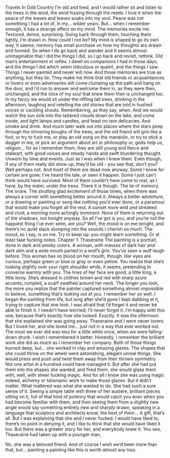Travels In Odd Country
I’m old and tired, and I would rather sit and listen to the trees in the wind, the wind hissing through the reeds. I love it when the peace of the waves and leaves soaks into my soul. Peace was not something I had a lot of, in my... wilder years.
But… when I remember enough, it has a strange effect on my mind. The memories excite me. Textured, dense, surprising. Going back through them, touching them lightly, I’m drawn in. How could I not be? My mind is shaped to go its own way, it seems; memory has small purchase on how my thoughts are drawn and formed. So when I do go back and wander and 
It seems almost unimaginable that I did the things I did, so I go back and revisit, rethink. Old man’s entertainment or reflex. I dwell on companions I had in those days, and the things I did which seem ridiculous or quaint, and the things I saw. Things I never painted and never will now. 
And those memories are true as anything, but they lie. They make me think that old friends or acquaintances or lovers or even adversaries will come clumping up the path and bang on the door, and I’d run to answer and welcome them in, as they were then, unchanged, and the slice of my soul that knew them then is unchanged too. In my fancy we would sit under the riffling tall trees, drinking in the afternoon, laughing and retelling the old stories that are told in hushed voices or cackling shouts. Remembering, as they say, when. And we would watch the sun sink into the tattered clouds down on the lake, and come inside, and light lamps and candles, and feast on rare delicacies. And smoke and drink. And much later walk out into places where the stars peep through the shivering boughs of the trees, and the old friend will grin like a fool, or try to fuck me, or play an old song on the mandolin, or try to stick a dagger in me, or pick an argument about art or philosophy or, gods help us, religion... for as I remember them, they are still young and fierce and stalwart, with good voices and steady hands and swift blundering thought. Unworn by time and events. 
Just as I was when I knew them. 
Even though, if any of them really did show up, they’d be old - you see that, don’t you? Well perhaps not. 
And most of them are dead now anyway. Some I know for certain are gone: I’ve heard the tale, or seen it happen. Some I just can’t think would have survived. Most of them couldn’t have come to rest, as I have, by the water, under the trees.
There it is though. The lie of memory. The snare. The strutting glad excitement of those times, when there was always a corner with something better around it. Always a better adventure, or a drawing or painting or song like nothing you’d ever done, or a paramour that would make you forget all the rest. A sunset more wild and streaked and vivid, a morning more achingly imminent.
None of them is returning out of the shadows, not tonight anyway. So all I’ve got is you, and you’re not the happiest thing I’ve ever seen, are you?
Well, the mood is on me tonight, and there’s no quiet slack slumping into the sounds I cherish so much. The mood, as I say, is on me. Try to keep up: you might learn something. Or at least take fucking notes.
Chapter 1: Thaseraine
The painting is a portrait, done in dark and smoky colors. A woman, with masses of dark hair and dark skin and a wide mouth parted in a wolf’s grin. You’ve seen a wolf laugh before. This woman has no blood on her mouth, though. Her eyes are curious, perhaps green or blue or gray or even yellow. You realize that she’s looking slightly over your right shoulder while, it seems, pretending to  converse warmly with you. The lines of her face are good, a little long, a little bony.  She’s dressed in clothes brown and red with sharp azure accents, rumpled, a scarf swathed around her neck. The longer you look, the more you realize that the painter captured something almost impossible to believe, something that’s looking out at you.
I remember her so well. I began the painting from life, but long after she’d gone I kept dabbing at it, trying to capture that one look. I was afraid that I’d forget it and never be able to finish it. I needn’t have worried; I’ll never forget it. I’m happy with this one, because that’s exactly how she looked. Exactly.
It was the afternoon that she explained she was going away.
Thaseraine and I were never lovers. But I loved her, and she loved me… just not in a way that ever worked out. The most we ever did was kiss for a little while once, when we were falling-down drunk. I wish I remembered it better.
Honestly, I remember the brilliant work she did as much as I remember her company. Both of those things burned deep, but… she worked in clay and amazing glazes. The shapes that she could throw on the wheel were astonishing, elegant unreal things. She would press and push and twist them away from their thrown symmetry. Not one artist in a hundred could have managed it. But after she had put them into the shapes she wanted, and fired them, she would glaze them with, well, with sheer fucking magic. And for all I know she was using magic indeed, alchemy or talismanic work to make those glazes. But it didn’t matter. What mattered was what she wanted to do. She had such a sure sense of it. Seeing a simple table with three of her austere, brilliant pieces sitting on it, full of that kind of potency that would catch you even when you had become familiar with them, and then seeing them from a slightly new angle would say something entirely new and sharply drawn, speaking in a language that sculptors and architects know, the best of them...
A gift, that’s all.
But I was explaining that she and I never fucked. I would have liked to, there’s no point in denying it, and I like to think that she would have liked it too. But there was a greater story for her, and everybody knew it.
You see, Thaseraine had taken up with a younger man, 


No, she was a beloved friend. And of course I wish we’d been more than that, but… painting a painting like this is worth almost any loss.

